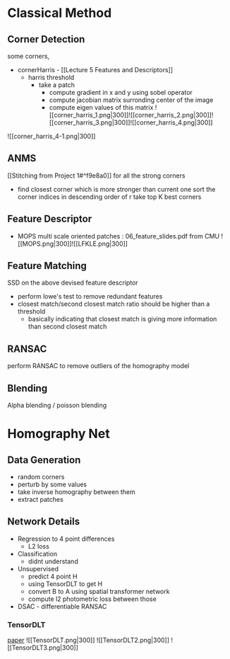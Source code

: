 # Classical Method
## Corner Detection
some corners, 
- cornerHarris - [[Lecture 5 Features and Descriptors]]
	- harris threshold
		- take a patch
			- compute gradient in x and y using sobel operator
			- compute jacobian matrix surronding center of the image
			- compute eigen values of this matrix
![[corner_harris_1.png|300]]![[corner_harris_2.png|300]]![[corner_harris_3.png|300]]![[corner_harris_4.png|300]]

![[corner_harris_4-1.png|300]]
## ANMS
[[Stitching from Project 1#^f9e8a0]]
for all the strong corners
- find closest corner which is more stronger than current one
sort the corner indices in descending order of r 
take top K best corners

## Feature Descriptor
- MOPS multi scale oriented patches : 06_feature_slides.pdf from CMU
![[MOPS.png|300]]![[LFKLE.png|300]]

## Feature Matching 
SSD on the above devised feature descriptor
- perform lowe's test to remove redundant features
- closest match/second closest match ratio should be higher than a threshold
	- basically indicating that closest match is giving more information than second closest match

## RANSAC
perform RANSAC to remove outliers of the homography model 

## Blending 
Alpha blending / poisson blending

# Homography Net

## Data Generation
- random corners
- perturb by some values 
- take inverse homography between them
- extract patches 

## Network Details 
- Regression to 4 point differences 
	- L2 loss
- Classification
	- didnt understand 
- Unsupervised
	- predict 4 point H
	- using TensorDLT to get H
	- convert B to A using spatial transformer network
	- compute l2 photometric loss between those
- DSAC - differentiable RANSAC

### TensorDLT
[paper](https://arxiv.org/pdf/1709.03966.pdf)
![[TensorDLT.png|300]]
![[TensorDLT2.png|300]]
![[TensorDLT3.png|300]]
